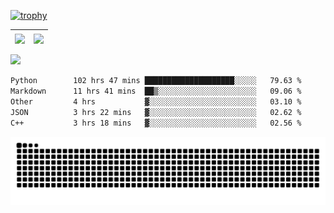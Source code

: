 [![trophy](https://github-profile-trophy.vercel.app/?username=ocss884&column=7)](https://github.com/ocss884)

| <img align="center" src="https://github-readme-stats.vercel.app/api?username=ocss884&show_icons=true&hide_border=true" /> | <img align="center" src="https://github-readme-streak-stats.herokuapp.com?user=ocss884&hide_border=true&date_format=M%20j%5B%2C%20Y%5D&ring=7EDDCF&fire=7EDDCF" /> |
| ------------------------------------------------------------ | ------------------------------------------------------------ |

![](https://komarev.com/ghpvc/?username=ocss884&color=brightgreen)

<!--START_SECTION:waka-->

```txt
Python        102 hrs 47 mins ████████████████████░░░░░   79.63 %
Markdown      11 hrs 41 mins  ██▒░░░░░░░░░░░░░░░░░░░░░░   09.06 %
Other         4 hrs           ▓░░░░░░░░░░░░░░░░░░░░░░░░   03.10 %
JSON          3 hrs 22 mins   ▓░░░░░░░░░░░░░░░░░░░░░░░░   02.62 %
C++           3 hrs 18 mins   ▓░░░░░░░░░░░░░░░░░░░░░░░░   02.56 %
```

<!--END_SECTION:waka-->

<p align="center">
   <img src="https://github.com/ocss884/ocss884/blob/output/github-snake.svg" alt="snake">
</p>
